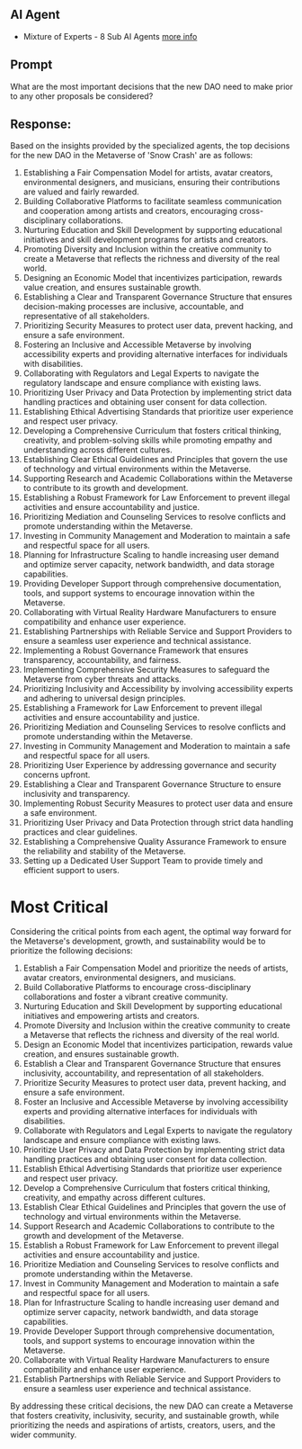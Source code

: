 ## AI Agent
- Mixture of Experts - 8 Sub AI Agents [more info](https://github.com/vinny-888/upstreet-map/wiki/AI-Agent-%E2%80%90-Mixture-of-Experts)

## Prompt

What are the most important decisions that the new DAO need to make prior to any other proposals be considered?

## Response:

Based on the insights provided by the specialized agents, the top decisions for the new DAO in the Metaverse of 'Snow Crash' are as follows:

1. Establishing a Fair Compensation Model for artists, avatar creators, environmental designers, and musicians, ensuring their contributions are valued and fairly rewarded.
2. Building Collaborative Platforms to facilitate seamless communication and cooperation among artists and creators, encouraging cross-disciplinary collaborations.
3. Nurturing Education and Skill Development by supporting educational initiatives and skill development programs for artists and creators.
4. Promoting Diversity and Inclusion within the creative community to create a Metaverse that reflects the richness and diversity of the real world.
5. Designing an Economic Model that incentivizes participation, rewards value creation, and ensures sustainable growth.
6. Establishing a Clear and Transparent Governance Structure that ensures decision-making processes are inclusive, accountable, and representative of all stakeholders.
7. Prioritizing Security Measures to protect user data, prevent hacking, and ensure a safe environment.
8. Fostering an Inclusive and Accessible Metaverse by involving accessibility experts and providing alternative interfaces for individuals with disabilities.
9. Collaborating with Regulators and Legal Experts to navigate the regulatory landscape and ensure compliance with existing laws.
10. Prioritizing User Privacy and Data Protection by implementing strict data handling practices and obtaining user consent for data collection.
11. Establishing Ethical Advertising Standards that prioritize user experience and respect user privacy.
12. Developing a Comprehensive Curriculum that fosters critical thinking, creativity, and problem-solving skills while promoting empathy and understanding across different cultures.
13. Establishing Clear Ethical Guidelines and Principles that govern the use of technology and virtual environments within the Metaverse.
14. Supporting Research and Academic Collaborations within the Metaverse to contribute to its growth and development.
15. Establishing a Robust Framework for Law Enforcement to prevent illegal activities and ensure accountability and justice.
16. Prioritizing Mediation and Counseling Services to resolve conflicts and promote understanding within the Metaverse.
17. Investing in Community Management and Moderation to maintain a safe and respectful space for all users.
18. Planning for Infrastructure Scaling to handle increasing user demand and optimize server capacity, network bandwidth, and data storage capabilities.
19. Providing Developer Support through comprehensive documentation, tools, and support systems to encourage innovation within the Metaverse.
20. Collaborating with Virtual Reality Hardware Manufacturers to ensure compatibility and enhance user experience.
21. Establishing Partnerships with Reliable Service and Support Providers to ensure a seamless user experience and technical assistance.
22. Implementing a Robust Governance Framework that ensures transparency, accountability, and fairness.
23. Implementing Comprehensive Security Measures to safeguard the Metaverse from cyber threats and attacks.
24. Prioritizing Inclusivity and Accessibility by involving accessibility experts and adhering to universal design principles.
25. Establishing a Framework for Law Enforcement to prevent illegal activities and ensure accountability and justice.
26. Prioritizing Mediation and Counseling Services to resolve conflicts and promote understanding within the Metaverse.
27. Investing in Community Management and Moderation to maintain a safe and respectful space for all users.
28. Prioritizing User Experience by addressing governance and security concerns upfront.
29. Establishing a Clear and Transparent Governance Structure to ensure inclusivity and transparency.
30. Implementing Robust Security Measures to protect user data and ensure a safe environment.
31. Prioritizing User Privacy and Data Protection through strict data handling practices and clear guidelines.
32. Establishing a Comprehensive Quality Assurance Framework to ensure the reliability and stability of the Metaverse.
33. Setting up a Dedicated User Support Team to provide timely and efficient support to users.

# Most Critical

Considering the critical points from each agent, the optimal way forward for the Metaverse's development, growth, and sustainability would be to prioritize the following decisions:

1. Establish a Fair Compensation Model and prioritize the needs of artists, avatar creators, environmental designers, and musicians.
2. Build Collaborative Platforms to encourage cross-disciplinary collaborations and foster a vibrant creative community.
3. Nurturing Education and Skill Development by supporting educational initiatives and empowering artists and creators.
4. Promote Diversity and Inclusion within the creative community to create a Metaverse that reflects the richness and diversity of the real world.
5. Design an Economic Model that incentivizes participation, rewards value creation, and ensures sustainable growth.
6. Establish a Clear and Transparent Governance Structure that ensures inclusivity, accountability, and representation of all stakeholders.
7. Prioritize Security Measures to protect user data, prevent hacking, and ensure a safe environment.
8. Foster an Inclusive and Accessible Metaverse by involving accessibility experts and providing alternative interfaces for individuals with disabilities.
9. Collaborate with Regulators and Legal Experts to navigate the regulatory landscape and ensure compliance with existing laws.
10. Prioritize User Privacy and Data Protection by implementing strict data handling practices and obtaining user consent for data collection.
11. Establish Ethical Advertising Standards that prioritize user experience and respect user privacy.
12. Develop a Comprehensive Curriculum that fosters critical thinking, creativity, and empathy across different cultures.
13. Establish Clear Ethical Guidelines and Principles that govern the use of technology and virtual environments within the Metaverse.
14. Support Research and Academic Collaborations to contribute to the growth and development of the Metaverse.
15. Establish a Robust Framework for Law Enforcement to prevent illegal activities and ensure accountability and justice.
16. Prioritize Mediation and Counseling Services to resolve conflicts and promote understanding within the Metaverse.
17. Invest in Community Management and Moderation to maintain a safe and respectful space for all users.
18. Plan for Infrastructure Scaling to handle increasing user demand and optimize server capacity, network bandwidth, and data storage capabilities.
19. Provide Developer Support through comprehensive documentation, tools, and support systems to encourage innovation within the Metaverse.
20. Collaborate with Virtual Reality Hardware Manufacturers to ensure compatibility and enhance user experience.
21. Establish Partnerships with Reliable Service and Support Providers to ensure a seamless user experience and technical assistance.

By addressing these critical decisions, the new DAO can create a Metaverse that fosters creativity, inclusivity, security, and sustainable growth, while prioritizing the needs and aspirations of artists, creators, users, and the wider community.